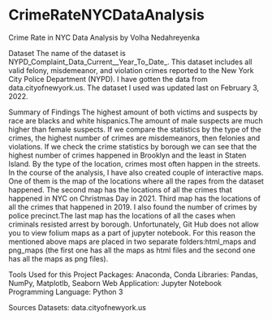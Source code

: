# CrimeRateNYCDataAnalysis
Crime Rate in NYC Data Analysis
by Volha Nedahreyenka

Dataset
The name of the dataset is NYPD_Complaint_Data_Current__Year_To_Date_. This dataset includes all valid felony, misdemeanor, and violation crimes reported to the New York City Police Department (NYPD). I have gotten the data from data.cityofnewyork.us. The dataset I used was updated last on February 3, 2022. 

Summary of Findings
The highest amount of both victims and suspects by race are blacks and white hispanics.The amount of male suspects are much higher than female suspects. If we compare the statistics by the type of the crimes, the highest number of crimes are misdemeanors, then felonies and violations. If we check the crime statistics by borough we can see that the highest number of crimes happened in Brooklyn and the least in Staten Island. By the type of the location, crimes most often happen in the streets. In the course of the analysis, I have also created couple of interactive maps. One of them is the map of the locations where all the rapes from the dataset happened. The second map has the locations of all the crimes that happened in NYC on Christmas Day in 2021. Third map has the locations of all the crimes that happened in 2019. I also found the number of crimes by police precinct.The last map has the locations of all the cases when criminals resisted arrest by borough. Unfortunately, Git Hub does not allow you to view folium maps as a part of jupyter notebook. For this reason the mentioned above maps are placed in two separate folders:html_maps and png_maps (the first one has all the maps as html files and the second one has all the maps as png files).

Tools Used for this Project
Packages: Anaconda, Conda
Libraries: Pandas, NumPy, Matplotlb, Seaborn
Web Application: Jupyter Notebook
Programming Language: Python 3

Sources
Datasets: data.cityofnewyork.us 
